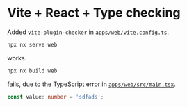 # Vite + React + Type checking

Added `vite-plugin-checker` in [`apps/web/vite.config.ts`](apps/web/vite.config.ts).

```bash
npx nx serve web
```

works.

```bash
npx nx build web
```

fails, due to the TypeScript error in [`apps/web/src/main.tsx`](apps/web/src/main.tsx).

```ts
const value: number = 'sdfads';
```
